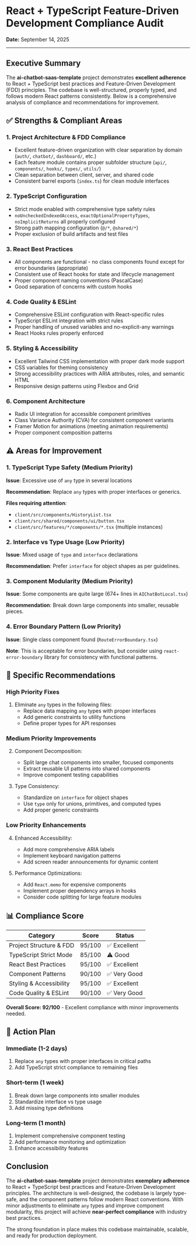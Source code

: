 # React + TypeScript Feature-Driven Development Compliance Audit

**Date:** September 14, 2025

---

## Executive Summary

The **ai-chatbot-saas-template** project demonstrates **excellent adherence** to React + TypeScript best practices and Feature-Driven Development (FDD) principles. The codebase is well-structured, properly typed, and follows modern React patterns consistently. Below is a comprehensive analysis of compliance and recommendations for improvement.

## ✅ Strengths & Compliant Areas

### 1. Project Architecture & FDD Compliance
- Excellent feature-driven organization with clear separation by domain (`auth/`, `chatbot/`, `dashboard/`, etc.)
- Each feature module contains proper subfolder structure (`api/`, `components/`, `hooks/`, `types/`, `utils/`)
- Clean separation between client, server, and shared code
- Consistent barrel exports (`index.ts`) for clean module interfaces

### 2. TypeScript Configuration
- Strict mode enabled with comprehensive type safety rules
- `noUncheckedIndexedAccess`, `exactOptionalPropertyTypes`, `noImplicitReturns` all properly configured
- Strong path mapping configuration (`@/*`, `@shared/*`)
- Proper exclusion of build artifacts and test files

### 3. React Best Practices
- All components are functional - no class components found except for error boundaries (appropriate)
- Consistent use of React hooks for state and lifecycle management
- Proper component naming conventions (PascalCase)
- Good separation of concerns with custom hooks

### 4. Code Quality & ESLint
- Comprehensive ESLint configuration with React-specific rules
- TypeScript ESLint integration with strict rules
- Proper handling of unused variables and no-explicit-any warnings
- React Hooks rules properly enforced

### 5. Styling & Accessibility
- Excellent Tailwind CSS implementation with proper dark mode support
- CSS variables for theming consistency
- Strong accessibility practices with ARIA attributes, roles, and semantic HTML
- Responsive design patterns using Flexbox and Grid

### 6. Component Architecture
- Radix UI integration for accessible component primitives
- Class Variance Authority (CVA) for consistent component variants
- Framer Motion for animations (meeting animation requirements)
- Proper component composition patterns

## ⚠️ Areas for Improvement

### 1. TypeScript Type Safety (Medium Priority)

**Issue**: Excessive use of `any` type in several locations

**Recommendation**: Replace `any` types with proper interfaces or generics.

**Files requiring attention**:
- `client/src/components/HistoryList.tsx`
- `client/src/shared/components/ui/button.tsx`
- `client/src/features/*/components/*.tsx` (multiple instances)

### 2. Interface vs Type Usage (Low Priority)

**Issue**: Mixed usage of `type` and `interface` declarations

**Recommendation**: Prefer `interface` for object shapes as per guidelines.

### 3. Component Modularity (Medium Priority)

**Issue**: Some components are quite large (674+ lines in `AIChatBotLocal.tsx`)

**Recommendation**: Break down large components into smaller, reusable pieces.

### 4. Error Boundary Pattern (Low Priority)

**Issue**: Single class component found (`RouteErrorBoundary.tsx`)

**Note**: This is acceptable for error boundaries, but consider using `react-error-boundary` library for consistency with functional patterns.

## 🔧 Specific Recommendations

### High Priority Fixes
1. Eliminate `any` types in the following files:
   - Replace data mapping `any` types with proper interfaces
   - Add generic constraints to utility functions
   - Define proper types for API responses

### Medium Priority Improvements
2. Component Decomposition:
   - Split large chat components into smaller, focused components
   - Extract reusable UI patterns into shared components
   - Improve component testing capabilities

3. Type Consistency:
   - Standardize on `interface` for object shapes
   - Use `type` only for unions, primitives, and computed types
   - Add proper generic constraints

### Low Priority Enhancements
4. Enhanced Accessibility:
   - Add more comprehensive ARIA labels
   - Implement keyboard navigation patterns
   - Add screen reader announcements for dynamic content

5. Performance Optimizations:
   - Add `React.memo` for expensive components
   - Implement proper dependency arrays in hooks
   - Consider code splitting for large feature modules

## 📊 Compliance Score

| Category                   | Score   | Status        |
|---------------------------|---------|--------------|
| Project Structure & FDD   | 95/100  | ✅ Excellent  |
| TypeScript Strict Mode    | 85/100  | ⚠️ Good      |
| React Best Practices      | 95/100  | ✅ Excellent  |
| Component Patterns        | 90/100  | ✅ Very Good  |
| Styling & Accessibility   | 95/100  | ✅ Excellent  |
| Code Quality & ESLint     | 90/100  | ✅ Very Good  |

**Overall Score: 92/100** - Excellent compliance with minor improvements needed.

## 🎯 Action Plan

### Immediate (1-2 days)
1. Replace `any` types with proper interfaces in critical paths
2. Add TypeScript strict compliance to remaining files

### Short-term (1 week)
1. Break down large components into smaller modules
2. Standardize interface vs type usage
3. Add missing type definitions

### Long-term (1 month)
1. Implement comprehensive component testing
2. Add performance monitoring and optimization
3. Enhance accessibility features

## Conclusion

The **ai-chatbot-saas-template** project demonstrates **exemplary adherence** to React + TypeScript best practices and Feature-Driven Development principles. The architecture is well-designed, the codebase is largely type-safe, and the component patterns follow modern React conventions. With minor adjustments to eliminate `any` types and improve component modularity, this project will achieve **near-perfect compliance** with industry best practices.

The strong foundation in place makes this codebase maintainable, scalable, and ready for production deployment.

